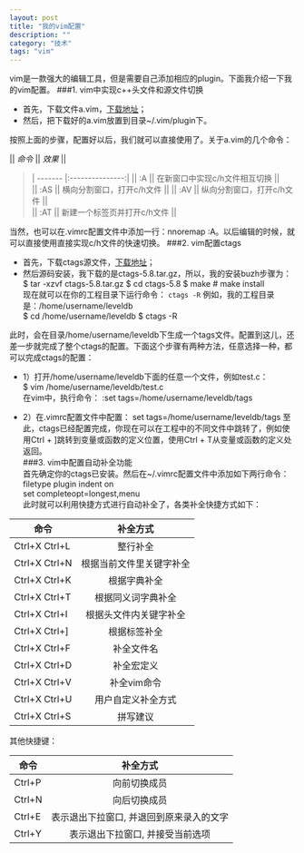```yaml
---
layout: post
title: "我的vim配置"
description: ""
category: "技术"
tags: "vim"
---
```





vim是一款强大的编辑工具，但是需要自己添加相应的plugin。下面我介绍一下我的vim配置。
###1. vim中实现c++头文件和源文件切换
- 首先，下载文件a.vim，[下载地址](http://www.vim.org/scripts/script.php?script_id=31)；
- 然后，把下载好的a.vim放置到目录~/.vim/plugin下。


按照上面的步骤，配置好以后，我们就可以直接使用了。关于a.vim的几个命令：


|| *命令*   || *效果*           ||       
> | ------- |:---------------:|
|| :A  || 在新窗口中实现c/h文件相互切换 ||   
|| :AS  || 横向分割窗口，打开c/h文件      ||
|| :AV || 纵向分割窗口，打开c/h文件      ||   
|| :AT || 新建一个标签页并打开c/h文件      ||


当然，也可以在.vimrc配置文件中添加一行：nnoremap <silent> <F12> :A<CR>。以后编辑的时候，就可以直接使用<F12>直接实现c/h文件的快速切换。
###2. vim配置ctags
- 首先，下载ctags源文件，[下载地址](http://ctags.sourceforge.net/)；
- 然后源码安装，我下载的是ctags-5.8.tar.gz，所以，我的安装buzh步骤为：
		$ tar -xzvf ctags-5.8.tar.gz
		$ cd ctags-5.8
		$ make
		# make install   
现在就可以在你的工程目录下运行命令：
		`ctags -R`
例如，我的工程目录是：/home/username/leveldb   
		  $ cd /home/username/leveldb
      	$ ctags -R



此时，会在目录/home/username/leveldb下生成一个tags文件。配置到这儿，还差一步就完成了整个ctags的配置。下面这个步骤有两种方法，任意选择一种，都可以完成ctags的配置：


- 1）打开/home/username/leveldb下面的任意一个文件，例如test.c：    
		$ vim /home/username/leveldb/test.c   
在vim中，执行命令：
		:set tags=/home/username/leveldb/tags


- 2）在.vimrc配置文件中配置：
		set tags=/home/username/leveldb/tags
至此，ctags已经配置完成，你现在可以在工程中的不同文件中跳转了，例如使用Ctrl + ]跳转到变量或函数的定义位置，使用Ctrl + T从变量或函数的定义处返回。   
###3. vim中配置自动补全功能   
首先确定你的ctags已安装。然后在~/.vimrc配置文件中添加如下两行命令：
			filetype plugin indent on   
			set completeopt=longest,menu   
此时就可以利用快捷方式进行自动补全了，各类补全快捷方式如下：   



| 命令   |补全方式           |
| ------- |:---------------:|
| Ctrl+X Ctrl+L  | 整行补全 |
| Ctrl+X Ctrl+N | 根据当前文件里关键字补全      |
| Ctrl+X Ctrl+K | 根据字典补全      |
| Ctrl+X Ctrl+T | 根据同义词字典补全      |
| Ctrl+X Ctrl+I | 根据头文件内关键字补全 |
| Ctrl+X Ctrl+] | 根据标签补全      |
| Ctrl+X Ctrl+F | 补全文件名     |
| Ctrl+X Ctrl+D | 补全宏定义      |
| Ctrl+X Ctrl+V | 补全vim命令      |
| Ctrl+X Ctrl+U | 用户自定义补全方式    |
| Ctrl+X Ctrl+S | 拼写建议     |


其他快捷键：   


| 命令   |补全方式           |
| ------- |:---------------:|
| Ctrl+P  | 向前切换成员 |
| Ctrl+N | 向后切换成员      |
| Ctrl+E | 表示退出下拉窗口, 并退回到原来录入的文字      |
| Ctrl+Y | 表示退出下拉窗口, 并接受当前选项      |

